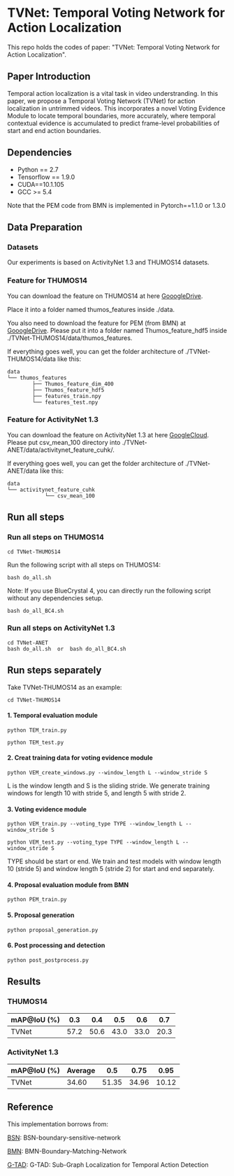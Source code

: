 # TVNet: Temporal Voting Network for Action Localization

This repo holds the codes of paper: "TVNet: Temporal Voting Network for Action Localization".

## Paper Introduction

Temporal action localization is a vital task in video understranding. In this paper, we propose a Temporal Voting Network (TVNet) for action localization in untrimmed videos. This incorporates a novel Voting Evidence Module to locate temporal boundaries, more accurately, where temporal contextual evidence is accumulated to predict frame-level probabilities of start and end action boundaries.


## Dependencies

* Python == 2.7
* Tensorflow == 1.9.0
* CUDA==10.1.105
* GCC >= 5.4

Note that the PEM code from BMN is implemented in Pytorch==1.1.0 or 1.3.0

## Data Preparation

### Datasets

Our experiments is based on ActivityNet 1.3 and THUMOS14 datasets. 

### Feature for THUMOS14

You can download the feature on THUMOS14 at here [GooogleDrive](https://drive.google.com/file/d/18fm9xzfnLnkDEIsNThgRMtconGVyxHd3/view?usp=sharing).

Place it into a folder named thumos_features inside ./data.

You also need to download the feature for PEM (from BMN) at [GooogleDrive](https://drive.google.com/drive/folders/10PGPMJ9JaTZ18uakPgl58nu7yuKo8M_k?usp=sharing).
Please put it into a folder named Thumos_feature_hdf5 inside ./TVNet-THUMOS14/data/thumos_features.

If everything goes well, you can get the folder architecture of ./TVNet-THUMOS14/data like this:

    data                        
    └── thumos_features                    
    		├── Thumos_feature_dim_400              
    		├── Thumos_feature_hdf5               
    		├── features_train.npy 
    		└── features_test.npy

### Feature for ActivityNet 1.3
You can download the feature on ActivityNet 1.3 at here [GoogleCloud](https://drive.google.com/file/d/1ISemndlSDS2FtqQOKL0t3Cjj9yk2yznF/view?usp=sharing).
Please put csv_mean_100 directory into ./TVNet-ANET/data/activitynet_feature_cuhk/.

If everything goes well, you can get the folder architecture of ./TVNet-ANET/data like this:

    data                        
    └── activitynet_feature_cuhk                    
    		    └── csv_mean_100

## Run all steps
### Run all steps on THUMOS14
```
cd TVNet-THUMOS14
```
Run the following script with all steps on THUMOS14:
```
bash do_all.sh
```

Note: If you use BlueCrystal 4, you can directly run the following script without any dependencies setup.
```
bash do_all_BC4.sh
```

### Run all steps on ActivityNet 1.3
```
cd TVNet-ANET
bash do_all.sh  or  bash do_all_BC4.sh
```


## Run steps separately
Take TVNet-THUMOS14 as an example:
```
cd TVNet-THUMOS14
```
#### 1. Temporal evaluation module

```
python TEM_train.py
```

```
python TEM_test.py
```

#### 2. Creat training data for voting evidence module


```
python VEM_create_windows.py --window_length L --window_stride S
```
L is the window length and S is the sliding stride. We generate training windows for length 10 with stride 5, and length 5 with stride 2.


#### 3. Voting evidence module

```
python VEM_train.py --voting_type TYPE --window_length L --window_stride S
```

```
python VEM_test.py --voting_type TYPE --window_length L --window_stride S
```
TYPE should be start or end. We train and test models with window length 10 (stride 5) and window length 5 (stride 2) for start and end separately.


#### 4. Proposal evaluation module from BMN

```
python PEM_train.py
```

#### 5. Proposal generation

```
python proposal_generation.py
```


#### 6. Post processing and detection

```
python post_postprocess.py
```

## Results
### THUMOS14

| mAP@IoU (%)                    |0.3  | 0.4 | 0.5| 0.6 | 0.7|
|--------------------------------|-----|-----|----|-----|----|
| TVNet                          | 57.2| 50.6|43.0|33.0 |20.3|

### ActivityNet 1.3
| mAP@IoU (%)                    |Average  | 0.5 | 0.75| 0.95 |
|--------------------------------|---------|-----|-----|------|
| TVNet                          | 34.60   |51.35|34.96|10.12 |

## Reference

This implementation borrows from:

[BSN](https://github.com/wzmsltw/BSN-boundary-sensitive-network): BSN-boundary-sensitive-network

[BMN](https://github.com/JJBOY/BMN-Boundary-Matching-Network): BMN-Boundary-Matching-Network

[G-TAD](https://github.com/frostinassiky/gtad): G-TAD: Sub-Graph Localization for Temporal Action Detection
